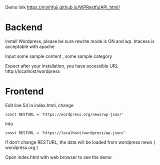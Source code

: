 Demo link https://minhfuji.github.io/WPRestfulAPI_html/

# Backend

Install Wordpress, please be sure rewrite mode  is ON and wp .htacess is acceptable with apache

Input some sample content , some sample category

Expect after your installation, you have accessible URL http://localhost/wordpress 

# Frontend 

Edit line 54 in index.html, change

```
const RESTURL = 'https://wordpress.org/news/wp-json/'
```

Into

```
const RESTURL = 'https://localhost/wordpress/wp-json/'
```

If don’t change RESTURL, the data will be loaded from wordpress news ( wordpress.org )

Open index.html with web browser to see the demo
